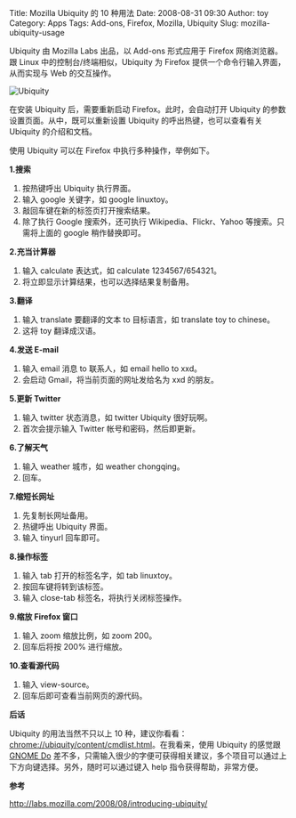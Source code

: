 Title: Mozilla Ubiquity 的 10 种用法
Date: 2008-08-31 09:30
Author: toy
Category: Apps
Tags: Add-ons, Firefox, Mozilla, Ubiquity
Slug: mozilla-ubiquity-usage

Ubiquity 由 Mozilla Labs 出品，以 Add-ons 形式应用于 Firefox
网络浏览器。跟 Linux 中的控制台/终端相似，Ubiquity 为 Firefox
提供一个命令行输入界面，从而实现与 Web 的交互操作。

![Ubiquity](http://i.linuxtoy.org/i/2008/08/ubiquity.png)

在安装 Ubiquity 后，需要重新启动 Firefox。此时，会自动打开 Ubiquity
的参数设置页面。从中，既可以重新设置 Ubiquity 的呼出热键，也可以查看有关
Ubiquity 的介绍和文档。

使用 Ubiquity 可以在 Firefox 中执行多种操作，举例如下。

**1.搜索**

1.  按热键呼出 Ubiquity 执行界面。
2.  输入 google 关键字，如 google linuxtoy。
3.  敲回车键在新的标签页打开搜索结果。
4.  除了执行 Google 搜索外，还可执行 Wikipedia、Flickr、Yahoo
    等搜索。只需将上面的 google 稍作替换即可。

**2.充当计算器**

1.  输入 calculate 表达式，如 calculate 1234567/654321。
2.  将立即显示计算结果，也可以选择结果复制备用。

**3.翻译**

1.  输入 translate 要翻译的文本 to 目标语言，如 translate toy to
    chinese。
2.  这将 toy 翻译成汉语。

**4.发送 E-mail**

1.  输入 email 消息 to 联系人，如 email hello to xxd。
2.  会启动 Gmail，将当前页面的网址发给名为 xxd 的朋友。

**5.更新 Twitter**

1.  输入 twitter 状态消息，如 twitter Ubiquity 很好玩啊。
2.  首次会提示输入 Twitter 帐号和密码，然后即更新。

**6.了解天气**

1.  输入 weather 城市，如 weather chongqing。
2.  回车。

**7.缩短长网址**

1.  先复制长网址备用。
2.  热键呼出 Ubiquity 界面。
3.  输入 tinyurl 回车即可。

**8.操作标签**

1.  输入 tab 打开的标签名字，如 tab linuxtoy。
2.  按回车键将转到该标签。
3.  输入 close-tab 标签名，将执行关闭标签操作。

**9.缩放 Firefox 窗口**

1.  输入 zoom 缩放比例，如 zoom 200。
2.  回车后将按 200% 进行缩放。

**10.查看源代码**

1.  输入 view-source。
2.  回车后即可查看当前网页的源代码。

**后话**

Ubiquity 的用法当然不只以上 10
种，建议你看看：<chrome://ubiquity/content/cmdlist.html>。在我看来，使用
Ubiquity 的感觉跟 [GNOME Do](http://linuxtoy.org/archives/gnome-do.html)
差不多，只需输入很少的字便可获得相关建议，多个项目可以通过上下方向键选择。另外，随时可以通过键入
help 指令获得帮助，非常方便。

**参考**

<http://labs.mozilla.com/2008/08/introducing-ubiquity/>
